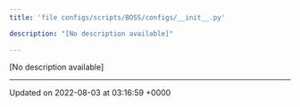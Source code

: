 ```yaml
---
title: 'file configs/scripts/BOSS/configs/__init__.py'

description: "[No description available]"

---
```







[No description available]






-------------------------------

Updated on 2022-08-03 at 03:16:59 +0000

